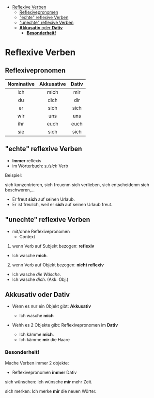 - [Reflexive Verben](#reflexive-verben)
  - [Reflexivepronomen](#reflexivepronomen)
  - ["echte" reflexive Verben](#echte-reflexive-verben)
  - ["unechte" reflexive Verben](#unechte-reflexive-verben)
  - [**Akkusativ** oder **Dativ**](#akkusativ-oder-dativ)
    - [**Besonderheit!**](#besonderheit)

# Reflexive Verben

## Reflexivepronomen

| Nominative | Akkusative | Dativ |
| :--------: | :--------: | :---: |
|    Ich     |    mich    |  mir  |
|     du     |    dich    |  dir  |
|     er     |    sich    | sich  |
|    wir     |    uns     |  uns  |
|    ihr     |    euch    | euch  |
|    sie     |    sich    | sich  |

## "echte" reflexive Verben

- **Immer** reflexiv
- im Wörterbuch: *s./sich* Verb

Beispiel:

sich konzentrieren, sich freuenm sich verlieben, sich entscheidenm sich beschweren,...

- Er freut **sich** auf seinen Urlaub.
- Er ist freulich, weil er **sich** auf seinen Urlaub freut.

## "unechte" reflexive Verben

- mit/ohne Reflexivepronomen
  - Context

1. wenn Verb auf Subjekt bezogen: **reflexiv**
- Ich wasche **mich**.

2. wenn Verb auf Objekt bezogen: **nicht reflexiv**
- Ich wasche *die Wäsche*.
- Ich wasche *dich*. (Akk. Obj.)

## **Akkusativ** oder **Dativ**

- Wenn es nur ein Objekt gibt: **Akkusativ**
  - Ich wasche **mich**

- Wehh es 2 Objekte gibt: Reflexivepronomen im **Dativ**
  - Ich kämme **mich**.
  - Ich kämme **mir** die Haare


### **Besonderheit!**

Mache Verben immer 2 objekte:
  - Reflexivepronomen **immer** Dativ

sich wünschen: Ich wünsche **mir** mehr Zeit.

sich merken: Ich merke **mir** die neuen Wörter.